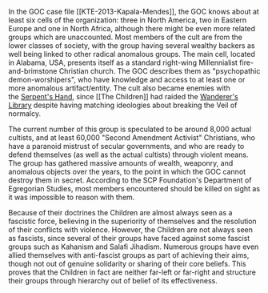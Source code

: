 In the GOC case file [[KTE-2013-Kapala-Mendes]], the GOC knows about at least six cells of the organization: three in North America, two in Eastern Europe and one in North Africa, although there might be even more related groups which are unaccounted. Most members of the cult are from the lower classes of society, with the group having several wealthy backers as well being linked to other radical anomalous groups. The main cell, located in Alabama, USA, presents itself as a standard right-wing Millennialist fire-and-brimstone Christian church. The GOC describes them as "psychopathic demon-worshipers", who have knowledge and access to at least one or more anomalous artifact/entity. The cult also became enemies with the [Serpent's Hand](https://villains.fandom.com/wiki/Serpent%27s_Hand "Serpent's Hand"), since [[The Children]] had raided the [Wanderer's Library](https://scp-db.fandom.com/wiki/Wanderer%27s_Library "w:c:scp-db:Wanderer's Library") despite having matching ideologies about breaking the Veil of normalcy.

The current number of this group is speculated to be around 8,000 actual cultists, and at least 60,000 "Second Amendment Activist" Christians, who have a paranoid mistrust of secular governments, and who are ready to defend themselves (as well as the actual cultists) through violent means. The group has gathered massive amounts of wealth, weaponry, and anomalous objects over the years, to the point in which the GOC cannot destroy them in secret. According to the SCP Foundation's Department of Egregorian Studies, most members encountered should be killed on sight as it was impossible to reason with them.

Because of their doctrines the Children are almost always seen as a fascistic force, believing in the superiority of themselves and the resolution of their conflicts with violence. However, the Children are not always seen as fascists, since several of their groups have faced against some fascist groups such as Kahanism and Salafi Jihadism. Numerous groups have even allied themselves with anti-fascist groups as part of achieving their aims, though not out of genuine solidarity or sharing of their core beliefs. This proves that the Children in fact are neither far-left or far-right and structure their groups through hierarchy out of belief of its effectiveness.